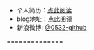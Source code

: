 
* 个人简历：[点此阅读](http://0532.github.io/resume)
* blog地址：[点此阅读](http://0532.github.io)
* 新浪微博: [@0532-github](http://weibo.com/234654066)

==============

